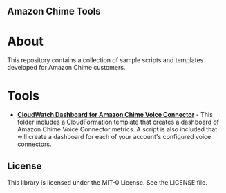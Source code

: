 ## Amazon Chime Tools

# About

This repository contains a collection of sample scripts and templates developed for Amazon Chime customers.

# Tools

- [**CloudWatch Dashboard for Amazon Chime Voice Connector**](dashboard) - This folder includes a CloudFormation template that creates a dashboard of Amazon Chime Voice Connector metrics. A script is also included that will create a dashboard for each of your account's configured voice connectors.

## License

This library is licensed under the MIT-0 License. See the LICENSE file.

